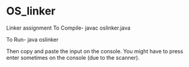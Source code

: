 # OS_linker
Linker assignment
To Compile-
javac oslinker.java

To Run-
java oslinker

Then copy and paste the input on the console.
You might have to press enter sometimes on the console (due to the scanner).
